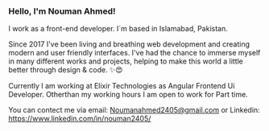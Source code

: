 ### Hello, I'm Nouman Ahmed!
I work as a front-end developer. I´m based in Islamabad, Pakistan.

Since 2017 I've been living and breathing web development and creating modern and user friendly interfaces.
I've had the chance to immerse myself in many different works and projects, helping to make this world a little better through design & code. ✨😍

Currently I am working at Elixir Technologies as Angular Frontend Ui Developer.
Otherthan my working hours I am open to work for Part time.

You can contect me via email: Noumanahmed2405@gmail.com
or Linkedin:
https://www.linkedin.com/in/nouman2405/
